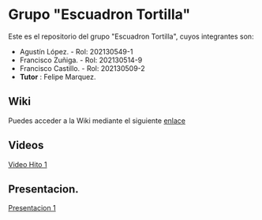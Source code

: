 # Grupo "Escuadron Tortilla"

Este es el repositorio del grupo "Escuadron Tortilla", cuyos integrantes son: 

- Agustín López. - Rol: 202130549-1
- Francisco Zuñiga. - Rol: 202130514-9
- Francisco Castillo. - Rol: 202130509-2
- **Tutor** : Felipe Marquez. 

## Wiki 

Puedes acceder a la Wiki mediante el siguiente [enlace](https://github.com/lopezleg123/anlisis1/wiki)


## Videos 

[Video Hito 1](https://www.youtube.com/watch?v=lgh6zMJfQDI)


## Presentacion.

[Presentacion 1](https://www.canva.com/design/DAFeU_Zkukc/mBBjCPH0brsbnlQm16RO8Q/edit?utm_content=DAFeU_Zkukc&utm_campaign=designshare&utm_medium=link2&utm_source=sharebutton)
